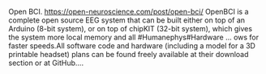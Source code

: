 Open BCI. https://open-neuroscience.com/post/open-bci/
OpenBCI is a complete open source EEG system that can be built either on top of an Arduino (8-bit system), or on top of chipKIT (32-bit system), which gives the system more local memory and all #Humanephys#Hardware ...
ows for faster speeds.All software code and hardware (including a model for a 3D printable headset) plans can be found freely available at their download section or at GitHub....
